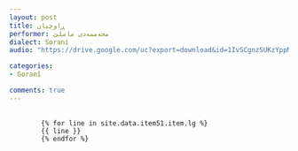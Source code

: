 ```yaml
---
layout: post
title: ڕاوچیان
performer: محەممەدی ماملێ
dialect: Sorani
audio: "https://drive.google.com/uc?export=download&id=1IvSCgnzSUKzYppMKQbyauSqU7V6An9hw"

categories:
- Goranî

comments: true
---
```


<div class="language-plaintext highlighter-rouge">
    <div class="highlight">
        <pre class="highlight">
            <code>
        {% for line in site.data.item51.item.lg %}
        {{ line }}
        {% endfor %}
            </code>
        </pre>
    </div>
</div>

